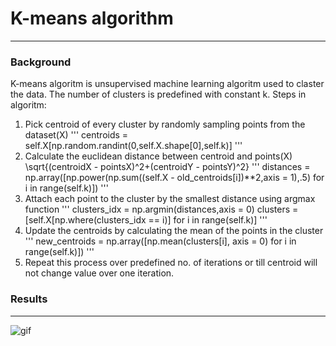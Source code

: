 # K-means algorithm
------------
### Background 
K-means algoritm is unsupervised machine learning algoritm used to claster the data. The number of clusters is predefined with constant k. Steps in algoritm: 
1) Pick centroid of every cluster by randomly sampling points from the dataset(X)
        '''
        centroids = self.X[np.random.randint(0,self.X.shape[0],self.k)]
        '''
2) Calculate the euclidean distance between centroid and points(X) \sqrt{(centroidX - pointsX)^2+(centroidY - pointsY)^2}
   '''
   distances = np.array([np.power(np.sum((self.X - old_centroids[i])**2,axis = 1),.5) for i in range(self.k)])
   '''
3) Attach each point to the cluster by the smallest distance using argmax function
   '''
   clusters_idx = np.argmin(distances,axis = 0)
   clusters = [self.X[np.where(clusters_idx == i)] for i in range(self.k)]
   '''
4) Update the centroids by calculating the mean of the points in the cluster
   '''
   new_centroids = np.array([np.mean(clusters[i], axis = 0) for i in range(self.k)])
   '''
5) Repeat this process over predefined no. of iterations or till centroid will not change value over one iteration.

### Results
------
![gif](https://github.com/maciejbalawejder/MLalgorithms-collection/blob/main/K-means/mygif.gif)
